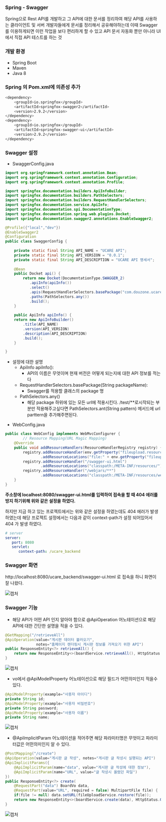 ### Spring - Swagger 

Spring으로 Rest API를 개발하고 그 API에 대한 문서를 정리하여 해당 API를 사용하는 클라이언트 및 서버 개발자들에게 문서를 정리해서 공유해야하는데 이때 Swagger를 이용하게되면 이런 작업을 보다 편리하게 할 수 있고 API 문서 자동화 뿐만 아니라 UI에서 직접 API 테스트를 하는 것

### 개발 환경

+ Spring Boot 
+ Maven 
+ Java 8



### Spring 의 Pom.xml에 의존성 추가 

```bash
<dependency>
    <groupId>io.springfox</groupId>
    <artifactId>springfox-swagger2</artifactId>
    <version>2.9.2</version> 
</dependency>
<dependency>
    <groupId>io.springfox</groupId>
    <artifactId>springfox-swagger-ui</artifactId>
    <version>2.9.2</version>
</dependency>
```



### Swagger 설정

+ SwaggerConfig.java

```java
import org.springframework.context.annotation.Bean;
import org.springframework.context.annotation.Configuration;
import org.springframework.context.annotation.Profile;

import springfox.documentation.builders.ApiInfoBuilder;
import springfox.documentation.builders.PathSelectors;
import springfox.documentation.builders.RequestHandlerSelectors;
import springfox.documentation.service.ApiInfo;
import springfox.documentation.spi.DocumentationType;
import springfox.documentation.spring.web.plugins.Docket;
import springfox.documentation.swagger2.annotations.EnableSwagger2;

@Profile({"local","dev"})
@EnableSwagger2
@Configuration
public class SwaggerConfig {
	
    private static final String API_NAME = "UCARE API";
    private static final String API_VERSION = "0.0.1";
    private static final String API_DESCRIPTION = "UCARE API 명세서";
	
	@Bean
	public Docket api() {
		return new Docket(DocumentationType.SWAGGER_2)
           .apiInfo(apiInfo())
		   .select()
		   .apis(RequestHandlerSelectors.basePackage("com.douzone.ucare.controller.api"))
		   .paths(PathSelectors.any())
		   .build();
	}
	
    public ApiInfo apiInfo() {
	return new ApiInfoBuilder()
		.title(API_NAME)
		.version(API_VERSION)
		.description(API_DESCRIPTION)
		.build();
    }

}
```

* 설정에 대한 설명
  * ApiInfo apiInfo():
    *  API의 이름은 무엇이며 현재 버전은 어떻게 되는지에 대한 API 정보를 적는다
  * RequestHandlerSelectors.basePackage(String packageName): 
    * Swagger를 적용할 클래스의 package 명
  * PathSelectors.any()
    * 해당 package 하위에 있는 모든 url에 적용시킨다. /test/**로시작되는 부분만 적용해주고싶다면 PathSelectors.ant(String pattern) 메서드에 url parttern을 추가해주면된다.



+ WebConfig.java

```java
public class WebConfig implements WebMvcConfigurer {
		// Resource Mapping(URL Magic Mapping)
	@Override
	public void addResourceHandlers(ResourceHandlerRegistry registry) {
		registry.addResourceHandler(env.getProperty("fileupload.resourceMapping"))
				.addResourceLocations("file:" + env.getProperty("fileupload.uploadLocation"));
        registry.addResourceHandler("/swagger-ui.html")
        		.addResourceLocations("classpath:/META-INF/resources/");
		registry.addResourceHandler("/webjars/**")
		        .addResourceLocations("classpath:/META-INF/resources/webjars/");
	}
}
```

**주소창에  localhost:8080/swagger-ui.html를 입력하여 접속을 할 때 404 에러를 방지 하기위해 위와 같은 설정을 하였다.**

하지만 지금 하고 있는 프로젝트에서는 위와 같은 설정을 하였는데도 404 에러가 발생 하였는데 해당 프로젝트 설정에서는 다음과 같이 context-path가 설정 되어있어서 404 가 발생 하였다. 

```yaml
# server
server:
   port: 8080
   servlet:
      context-path: /ucare_backend
```



### Swagger 화면

http://localhost:8080/ucare_backend/swagger-ui.html 로 접속을 하니 화면이 잘 나왔다.

 ![캡처](https://user-images.githubusercontent.com/67888402/134760241-8fc5fb86-c60f-4af9-8f74-2cce15658877.PNG)





### Swagger 기능

+ 해당 API가 어떤 API 인지 알아야 함으로 @ApiOperation 어노테이션으로 해당 API에 대한 간단한 설명을 적을 수 있다.

```java
@GetMapping("/retrieveAll")
@ApiOperation(value="게시판 데이터 불러오기", 
              notes="홈페이지 렌더링시 게시판 정보를 가져오기 위한 API")
public ResponseEntity<?> retrieveAll() {
	return new ResponseEntity<>(boardService.retrieveAll(), HttpStatus.OK);
}
```

![캡처](https://user-images.githubusercontent.com/67888402/134760348-8416ee07-53a9-4e91-943d-85a1d1e4ef0e.PNG)



+ vo에서 @ApiModelProperty 어노테이션으로 해당 필드가 어떤의미인지 적을수 있다.

```java
@ApiModelProperty(example="사용자 아이디")
private String id;
@ApiModelProperty(example="사용자 비밀번호")
private String password;
@ApiModelProperty(example="사용자 이름")
private String name;
```

![캡처](https://user-images.githubusercontent.com/67888402/134789039-b222fb41-555f-4c0a-8275-fcf4c8fda829.PNG)



+ @ApiImplicitParam 어노테이션을 적어주면 해당 파라미터명은 무엇이고 파라미터값은 어떤의미인지 알 수 있다.

```java
@PostMapping("/create")
@ApiOperation(value="게시판 글 작성", notes="게시판 글 작성시 실행되는 API")
@ApiImplicitParams({
	@ApiImplicitParam(name="data", value="게시판 글 작성에 대한 정보"),
	@ApiImplicitParam(name="URL", value="글 작성시 올렸던 파일")
})
public ResponseEntity<?> create(
    @RequestPart("data") BoardVo data,
    @RequestPart(value="URL", required = false) MultipartFile file) {
	if(file != null) data.setURL(fileUploadService.restore(file));
	return new ResponseEntity<>(boardService.create(data), HttpStatus.OK);
}
```

![캡처](https://user-images.githubusercontent.com/67888402/134789051-569ac2eb-e375-4296-a165-b45631ad55e9.PNG)

